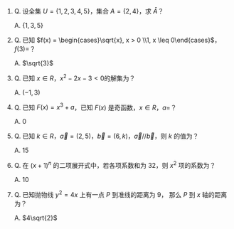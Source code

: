 1. Q. 设全集 $U=\{1,2,3,4,5\}$，集合 $A=\{2,4\}$，求 $\bar{A}$？

   A. $\{1,3,5\}$
<!--
prompt: 设全集 U=\{1,2,3,4,5\}，集合 A=\{2,4\}，求 \bar{A}？
answer: \{1,3,5\}
-->

2. Q. 已知 $f(x) = \begin{cases}\sqrt{x}, x > 0 \\1, x \leq 0\end{cases}$，$f(3)=$？

   A. $\sqrt{3}$
<!--
prompt: 已知 f(x) = \begin{cases}\sqrt{x}, x > 0 \\1, x \leq 0\end{cases}，f(3)=？
answer: \sqrt{3}
-->

3. Q. 已知 $x \in R$，$x^2 - 2x - 3 < 0$的解集为？

   A. $(-1,3)$
<!--
prompt: 已知 x \in R，x^2 - 2x - 3 < 0 的解集为？
answer: (-1,3)
-->

4. Q. 已知 $F(x) = x^3 + a$，已知 $F(x)$ 是奇函数，$x \in R$，$a=$？
    
   A. $0$
<!--
prompt: 已知 F(x) = x^3 + a，已知 F(x) 是奇函数，x \in R，a=？
answer: 0
-->

5. Q. 已知 $k \in R$，$\vec{a}=(2,5)$，$\vec{b}=(6,k)$，$\vec{a}//\vec{b}$，则 $k$ 的值为？

   A. $15$
<!-- 
prompt: 已知 k \in R，\vec{a}=(2,5)，\vec{b}=(6,k)，\vec{a}//\vec{b}，则 k 的值为
answer: 15
-->

6. Q. 在 $(x+1)^n$ 的二项展开式中，若各项系数和为 32，则 $x^2$ 项的系数为？

   A. $10$
<!-- 
prompt: 在 (x+1)^n 的二项展开式中，若各项系数和为 32，则 x^2 项的系数为？
answer: 10
-->

7. Q. 已知抛物线 $y^2=4x$ 上有一点 $P$ 到准线的距离为 9， 那么 $P$ 到 $x$ 轴的距离为？
   
   A. $4\sqrt{2}$
<!-- 
prompt: 已知抛物线 y^2=4x 上有一点 P 到准线的距离为 9， 那么 P 到 x 轴的距离为？
answer: 4\sqrt{2}
-->